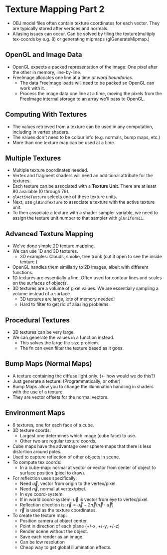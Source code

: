 # Texture Mapping Part 2

+ OBJ model files often contain texture coordinates for each vector. They are
  typically stored after vertices and normals.
+ Aliasing issues can occur. Can be solved by tiling the texture(multiply
  tex-coords by e.g. 8) or generating mipmaps (glGenerateMipmap.)

## OpenGL and Image Data

+ OpenGL expects a packed representation of the image: One pixel after the other
  in memory, line-by-line.
+ FreeImage allocates one line at a time _at word boundaries_.
  * The data FreeImage loads will need to be packed so OpenGL can work with it.
  * Process the image data one line at a time, moving the pixels from the
    FreeImage internal storage to an array we'll pass to OpenGL.

## Computing With Textures

+ The values retrieved from a texture can be used in any computation, including
  in vertex shaders.
+ The values don't need to be colour info (e.g. normals, bump maps, etc.)
+ More than one texture map can be used at a time.

## Multiple Textures

+ Multiple texture coordinates needed.
+ Vertex and fragment shaders will need an additional attribute for the
  textures.
+ Each texture can be associated with a **Texture Unit**. There are at least
  80 available (0 through 79).
+ `glActiveTexture` selects one of these texture units.
+ Next, use `glBindTexture` to associate a texture with the active texture unit.
+ To then associate a texture with a shader sampler variable, we need to assign
  the texture unit number to that sampler with `glUniform1i`.

## Advanced Texture Mapping

+ We've done simple 2D texture mapping.
+ We can use 1D and 3D textures.
  * 3D examples: Clouds, smoke, tree trunk (cut it open to see the inside
    texture.)
+ OpenGL handles them simillarly to 2D images, albeit with different functions.
+ 1D textures are essentially a line. Often used for contour lines and scales on
  the surfaces of objects.
+ 3D textures are a volume of pixel values. We are essentially sampling a
  volume instead of a surface.
  * 3D textures are large, lots of memory needed!
  * Hard to filter to get rid of aliasing problems.

## Procedural Textures

+ 3D textures can be very large.
+ We can generate the values in a function instead.
  * This solves the large file size problem.
  * The fn can even filter the texture based as it goes.

## Bump Maps (Normal Maps)

+ A texture containing the diffuse light only. (<- how would we do this?)
+ Just generate a texture! (Programmatically, or other)
+ Bump Maps allow you to change the illumination handling in shaders with the
  use of a texture.
+ They are vector offsets for the normal vectors.

## Environment Maps

+ 6 textures, one for each face of a cube.
+ 3D texture coords.
  - Largest one determines which image (cube face) to use.
  - Other two are regular texture coords.
+ Cube maps have the advantage over sphere maps that there is less distortion
  around poles.
+ Used to capture reflection of other objects in scene.
+ To compute tex coords:
  - In a cube-map: normal at vector or vector from center of object to surface
    position (pixel to draw).
+ For reflection uses specifically:
  - Need $\vec{u}$, vector from origin to the vertex/pixel.
  - Need $\vec{n}$, normal at vertex/pixel.
  - In eye coord-system.
  - If in world coord-system: $\vec{u}$ is vector from eye to vertex/pixel.
  - Reflection direction is: $\vec{r} = \vec{u} - 2\vec{n}(\vec{n} \cdot \vec{u})$
  - $\vec{r}$ is used as the texture coordinates.
+ To create the texture map:
  - Position camera at object center.
  - Point in direction of each plane (+/-x, +/-y, +/-z)
  - Render scene without the object.
  - Save each render as an image.
  - Can be low resolution
  - Cheap way to get global illumination effects.
